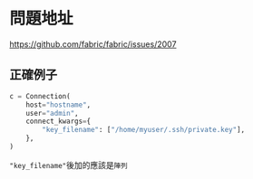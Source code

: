 # 問題地址

<https://github.com/fabric/fabric/issues/2007>

## 正確例子

```python
c = Connection(
    host="hostname",
    user="admin",
    connect_kwargs={
        "key_filename": ["/home/myuser/.ssh/private.key"],
    },
)
```

`"key_filename"`後加的應該是`陣列`

